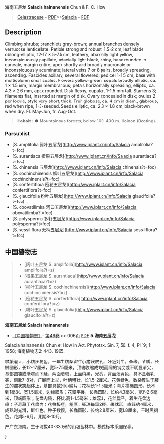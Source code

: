 海南五层龙 **Salacia hainanensis** Chun & F. C. How

> [Celastraceae](http://www.iplant.cn/info/Celastraceae?t=foc) - [PDF](http://www.iplant.cn/foc/pdf/Celastraceae.pdf)>>[Salacia](http://www.iplant.cn/info/Salacia?t=foc) - [PDF](http://www.iplant.cn/foc/pdf/Salacia.pdf)

## Description

Climbing shrubs; branchlets gray-brown; annual branches densely verrucose lenticellate. Petiole strong and robust, 1.5-2 cm; leaf blade oblong-elliptic, 12-17 × 5-7.5 cm, leathery, abaxially light yellow, inconspicuously papillate, adaxially light black, shiny, base rounded to cuneate, margin entire, apex shortly and broadly mucronate or inconspicuously acuminate; lateral veins 7 or 8 pairs, broadly spreading, ascending. Fascicles axillary, several flowered; pedicel 1-1.5 cm, base with multicolumn small scales. Flowers yellow-green; sepals broadly elliptic, ca. 1 × 1.5 mm, margin membranous; petals horizontally spreading, elliptic, ca. 4.3 × 2.6 mm, apex rounded. Disk fleshy, cupular, 1-1.5 mm tall. Stamens 3; filaments flat, inserted at margin of disk. Ovary concealed in disk; ovules 2 per locule; style very short, thick. Fruit globose, ca. 4 cm in diam., glabrous, red when ripe, 1-3-seeded. Seeds elliptic, ca. 2.8 × 1.8 cm, black-brown when dry. Fl. May-Jun, fr. Aug-Oct.


> **Habait** : 
>● Mountainous forests; below 100-400 m. Hainan (Baoting).



### Parsublist

* [S.  amplifolia  阔叶五层龙](http://www.iplant.cn/info/Salacia amplifolia?t=foc)
* [S.  aurantiaca  橙果五层龙](http://www.iplant.cn/info/Salacia aurantiaca?t=foc)
* [S.  chinensis  五层龙](http://www.iplant.cn/info/Salacia chinensis?t=foc)
* [S.  cochinchinensis  柳叶五层龙](http://www.iplant.cn/info/Salacia cochinchinensis?t=foc)
* [S.  confertiflora  密花五层龙](http://www.iplant.cn/info/Salacia confertiflora?t=foc)
* [S.  glaucifolia  粉叶五层龙](http://www.iplant.cn/info/Salacia glaucifolia?t=foc)
* [S.  obovatilimba  河口五层龙](http://www.iplant.cn/info/Salacia obovatilimba?t=foc)
* [S.  polysperma  多籽五层龙](http://www.iplant.cn/info/Salacia polysperma?t=foc)
* [S.  sessiliflora  无柄五层龙](http://www.iplant.cn/info/Salacia sessiliflora?t=foc)


## 中国植物志

> * [阔叶五层龙  S.  amplifolia](http://www.iplant.cn/info/Salacia amplifolia?t=z)
> * [橙果五层龙  S.  aurantiaca](http://www.iplant.cn/info/Salacia aurantiaca?t=z)
> * [柳叶五层龙  S.  cochinchinensis](http://www.iplant.cn/info/Salacia cochinchinensis?t=z)
> * [密花五层龙  S.  confertiflora](http://www.iplant.cn/info/Salacia confertiflora?t=z)
> * [粉叶五层龙  S.  glaucifolia](http://www.iplant.cn/info/Salacia glaucifolia?t=z)


**海南五层龙 Salacia hainanensis**

* [《中国植物志》](http://www.iplant.cn/frps)- [第46卷](http://www.iplant.cn/frps/vol/46) >> 006页 [PDF](http://www.iplant.cn/frps/pdf/46/006.PDF)
**5.海南五层龙**

Salacia hainanensis Chun et How in Act. Phytotax. Sin. 7, 56. f. 4, Pl 19; 1: 1958; 海南植物志2: 443. 1965.

攀援灌木，小枝灰褐色，一年生枝条密生小瘤状皮孔。叶近对生，全缘，革质，长椭圆形，长12-17厘米，宽5-7.5厘米，顶端收缩成1短而阔的钝尖或不明显渐尖，基部圆钝或渐窄而下延，两面暗晦，上面稍黑，光亮，背面淡黄色，具不显著乳突，侧脉7-8对，广展而上举，叶柄粗壮，长1.5-2厘米。花黄绿色，数朵簇生于腋生的瘤状突起体上，基部具数列小鳞片；花柄长1-1.5厘米；萼片横椭圆形，长不到1毫米，宽1.5毫米，边缘膜质；花瓣平展，长椭圆形，长约4.3毫米，宽约2.6毫米，顶端圆形；花盘肉质，杯状.高1-1.5毫米；雄蕊3，花丝扁平，着生花盘边缘；子房藏于花盘内；花柱极短，粗厚，胚珠每室2颗。果球形，直径约4厘米，成熟时光滑，鲜红色。种子数颗，长椭圆形，长约2.8厘米，宽1.8厘米，干时黑褐色。花期5-6月，果期8-10月。

产广东海南。生于海拔40-330米的山坡丛林中。模式标本采自保亭。



}